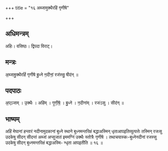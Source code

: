 +++
title = "१६ अब्जामुक्थैरहिं गृणीषे"

+++
## अधिमन्त्रम्
अहिः। वसिष्ठः। द्विपदा विराट्।

## मन्त्रः
अ॒ब्जामु॒क्थैरहिं॑ गृणीषे बु॒ध्ने न॒दीनां॒ रज॑स्सु॒ षीद॑न् ॥

## पदपाठः
अ॒प्ऽजाम् । उ॒क्थैः । अहि॑म् । गृ॒णी॒षे॒ । बु॒ध्ने । न॒दीना॑म् । रजः॑ऽसु । सीद॑न् ॥

## भाष्यम्
अहिं मेघानां हन्तारं नदीनामुदकानां बुध्ने स्थाने बुध्नमन्तरिक्षं बद्धाअस्मिन् धृताआपइतिव्युत्पत्तेः तस्मिन् रजःसु उदकेषु सीदन् सीदन्तं अब्जां अप्सुजातं इममग्निं उक्थैः स्तोत्रैः गृणीषे । तथाचयास्कः-बुध्नेनदीनां रजस्सु उदकेषु सीदन् बुध्नमन्तरिक्षं बद्धाअस्मि- न्धृता आपइतीति ॥ १६ ॥